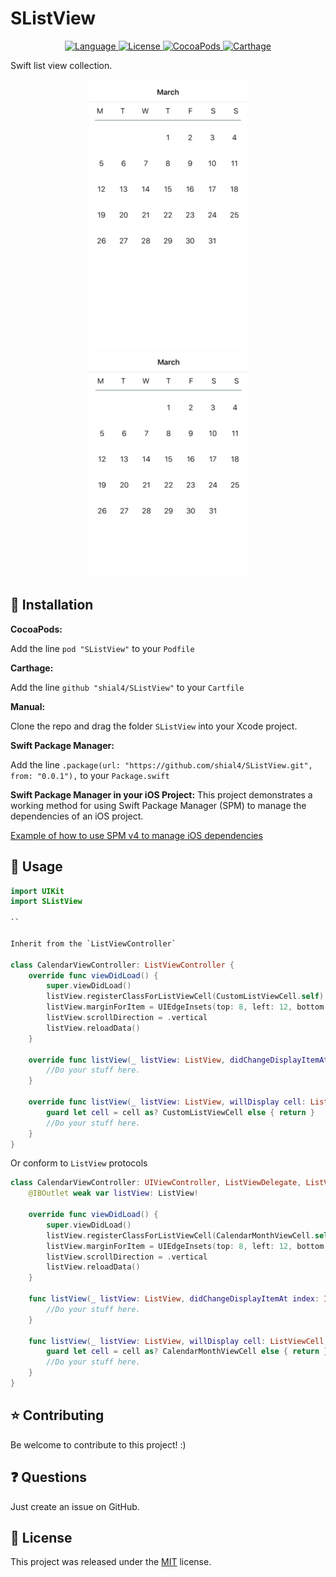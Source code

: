 # SListView

<p align="center">
    <a href="http://swift.org">
        <img src="https://img.shields.io/badge/Swift-4.0-brightgreen.svg" alt="Language" />
        </a>
        <a href="https://raw.githubusercontent.com/shial4/SLazeKit/master/LICENSE">
            <img src="https://img.shields.io/badge/license-MIT-blue.svg" alt="License" />
        </a>
        <a href="https://cocoapods.org/pods/SLSListView">
            <img src="https://img.shields.io/cocoapods/v/SLSListView.svg" alt="CocoaPods" />
        </a>
        <a href="https://github.com/Carthage/Carthage">
            <img src="https://img.shields.io/badge/carthage-compatible-4BC51D.svg?style=flat" alt="Carthage" />
        </a>
</p>

Swift list view collection.

<p align="center">
<img src="Content/SListViewV.gif">
<img src="Content/SListViewH.gif">
</p>

## 🔧 Installation

**CocoaPods:**

Add the line `pod "SListView"` to your `Podfile`

**Carthage:**

Add the line `github "shial4/SListView"` to your `Cartfile`

**Manual:**

Clone the repo and drag the folder `SListView` into your Xcode project.

**Swift Package Manager:**

Add the line `.package(url: "https://github.com/shial4/SListView.git", from: "0.0.1"),` to your `Package.swift`

**Swift Package Manager in your iOS Project:**
This project demonstrates a working method for using Swift Package Manager (SPM) to manage the dependencies of an iOS project.

<a href="https://github.com/j-channings/swift-package-manager-ios">Example of how to use SPM v4 to manage iOS dependencies</a>

## 💊 Usage

```swift
import UIKit
import SListView

``

Inherit from the `ListViewController`

class CalendarViewController: ListViewController {
    override func viewDidLoad() {
        super.viewDidLoad()
        listView.registerClassForListViewCell(CustomListViewCell.self)
        listView.marginForItem = UIEdgeInsets(top: 8, left: 12, bottom: 8, right: 12)
        listView.scrollDirection = .vertical
        listView.reloadData()
    }
    
    override func listView(_ listView: ListView, didChangeDisplayItemAt index: Int, with offset: Int) {
        //Do your stuff here.
    }
    
    override func listView(_ listView: ListView, willDisplay cell: ListViewCell, at index: Int, with offset: Int) {
        guard let cell = cell as? CustomListViewCell else { return }
        //Do your stuff here.
    }
}
```

Or conform to `ListView` protocols

```swift
class CalendarViewController: UIViewController, ListViewDelegate, ListViewDatasource {
    @IBOutlet weak var listView: ListView!
    
    override func viewDidLoad() {
        super.viewDidLoad()
        listView.registerClassForListViewCell(CalendarMonthViewCell.self)
        listView.marginForItem = UIEdgeInsets(top: 8, left: 12, bottom: 8, right: 12)
        listView.scrollDirection = .vertical
        listView.reloadData()
    }
    
    func listView(_ listView: ListView, didChangeDisplayItemAt index: Int, with offset: Int) {
        //Do your stuff here.
    }
    
    func listView(_ listView: ListView, willDisplay cell: ListViewCell, at index: Int, with offset: Int) {
        guard let cell = cell as? CalendarMonthViewCell else { return }
        //Do your stuff here.
    }
}
```

## ⭐ Contributing

Be welcome to contribute to this project! :)

## ❓ Questions

Just create an issue on GitHub.

## 📝 License

This project was released under the [MIT](LICENSE) license.
